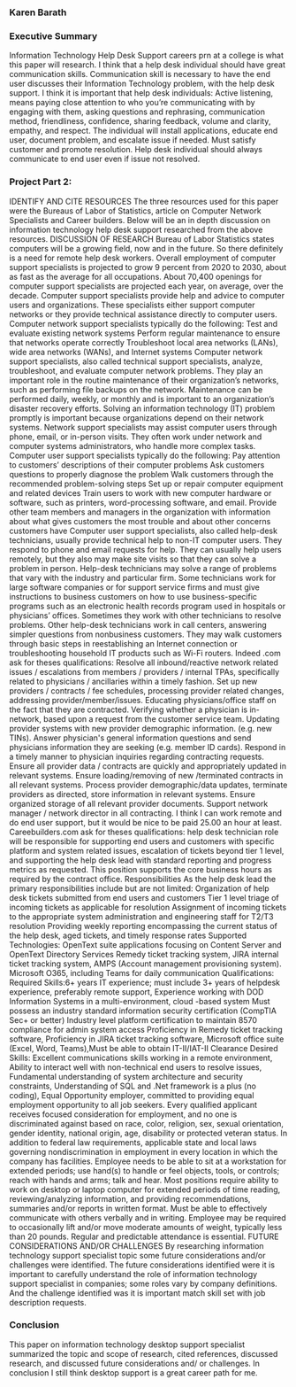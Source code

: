 ### Karen Barath

### Executive Summary

Information Technology Help Desk Support careers prn at a college is what this paper will research. I think that a help desk individual should have great communication skills. Communication skill is necessary to have the end user discusses their Information Technology problem, with the help desk support. I think it is   important that help desk individuals: Active listening, means paying close attention to who you’re communicating with by engaging with them, asking questions and rephrasing, communication method, friendliness, confidence, sharing feedback, volume and clarity, empathy, and respect.   The individual will install applications, educate end user, document problem, and escalate issue if needed. Must satisfy customer 
and promote resolution. Help desk individual should always communicate to end user even if issue not resolved.


### Project Part 2:
IDENTIFY AND CITE RESOURCES
The three resources used for this paper were the Bureaus of Labor of Statistics, article on Computer Network Specialists and Career builders. Below will be an in depth discussion on information technology help desk support researched from the above resources.
DISCUSSION OF RESEARCH
                    Bureau of Labor Statistics states computers will be a growing field, now and in the future. So there   definitely is a need for remote help desk workers. Overall employment of computer support specialists is projected to grow 9 percent from 2020 to 2030, about as fast as the average for all occupations. About 70,400 openings for computer support specialists are projected each year, on average, over the decade. 
Computer support specialists provide help and advice to computer users and organizations. These specialists either support computer networks or they provide technical assistance directly to computer users.
               Computer network support specialists typically do the following:
Test and evaluate existing network systems Perform regular maintenance to ensure that networks operate correctly Troubleshoot local area networks (LANs), wide area networks (WANs), and Internet systems Computer network support specialists, also called technical support specialists, analyze, troubleshoot, and evaluate computer network problems. They play an important role in the routine maintenance of their organization’s networks, such as performing file backups on the network. Maintenance can be performed daily, weekly, or monthly and is important to an organization’s disaster recovery efforts. Solving an information technology (IT) problem promptly is important because organizations depend on their network systems. Network support specialists may assist computer users through phone, email, or in-person visits. They often work under network and computer systems administrators, who handle more complex tasks.
           Computer user support specialists typically do the following:
Pay attention to customers’ descriptions of their computer problems
Ask customers questions to properly diagnose the problem
Walk customers through the recommended problem-solving steps
Set up or repair computer equipment and related devices
Train users to work with new computer hardware or software, such as printers, word-processing software, and email. Provide other team members and managers in the organization with information about what gives customers the most trouble and about other concerns customers have
Computer user support specialists, also called help-desk technicians, usually provide technical help to non-IT computer users. They respond to phone and email requests for help. They can usually help users remotely, but they also may make site visits so that they can solve a problem in person.
Help-desk technicians may solve a range of problems that vary with the industry and particular firm. Some technicians work for large software companies or for support service firms and must give instructions to business customers on how to use business-specific programs such as an electronic health records program used in hospitals or physicians’ offices. Sometimes they work with other technicians to resolve problems. Other help-desk technicians work in call centers, answering simpler questions from nonbusiness customers. They may walk customers through basic steps in reestablishing an Internet connection or troubleshooting household IT products such as Wi-Fi routers.
  	 Indeed .com ask for theses qualifications:   Resolve all inbound/reactive network related issues / escalations from members / providers / internal TPAs, specifically related to physicians / ancillaries within a timely fashion. Set up new providers / contracts / fee schedules, processing provider related changes, addressing provider/member/issues. Educating physicians/office staff on the fact that they are contracted. Verifying whether a physician is in-network, based upon a request from the customer service team. Updating provider systems with new provider demographic information. (e.g. new TINs). Answer physician's general information questions and send physicians information they are seeking (e.g. member ID cards). Respond in a timely manner to physician inquiries regarding contracting requests. Ensure all provider data / contracts are quickly and appropriately  updated in relevant systems. Ensure loading/removing of new /terminated contracts in all relevant systems. Process provider demographic/data updates, terminate providers as directed, store information in relevant systems. Ensure organized storage of all relevant provider documents. Support network manager / network director in all contracting.  I think I can work remote and do end user support, but it would be nice to be paid 25.00 an hour at least.
    	Careebuilders.com ask for theses qualifications: help desk technician role will be responsible for supporting end users and customers with specific platform and system related issues, escalation of tickets beyond tier 1 level, and supporting the help desk lead with standard reporting and progress metrics as requested. This position supports the core business hours as required by the contract office. Responsibilities As the help desk lead the primary responsibilities include but are not limited: Organization of help desk tickets submitted from end users and customers Tier 1 level triage of incoming tickets as applicable for resolution
Assignment of incoming tickets to the appropriate system administration and engineering staff for T2/T3 resolution Providing weekly reporting encompassing the current status of the help desk, aged tickets, and timely response rates Supported Technologies: OpenText suite applications focusing on Content Server and OpenText Directory Services
Remedy ticket tracking system, JIRA internal ticket tracking system, AMPS (Account management provisioning system). Microsoft O365, including Teams for daily communication Qualifications: Required Skills:6+ years IT experience; must include 3+ years of helpdesk experience, preferably remote support, Experience working with DOD Information Systems in a multi-environment, cloud -based system
Must possess an industry standard information security certification (CompTIA Sec+ or better)
Industry level platform certification to maintain 8570 compliance for admin system access
Proficiency in Remedy ticket tracking software, Proficiency in JIRA ticket tracking software,
Microsoft office suite (Excel, Word, Teams),Must be able to obtain IT-II/IAT-II Clearance
Desired Skills: Excellent communications skills working in a remote environment,
Ability to interact well with non-technical end users to resolve issues, Fundamental understanding of system architecture and security constraints, Understanding of SQL and .Net framework is a plus (no coding), Equal Opportunity employer, committed to providing equal employment opportunity to all job seekers. Every qualified applicant receives focused consideration for employment, and no one is discriminated against based on race, color, religion, sex, sexual orientation, gender identity, national origin, age, disability or protected veteran status. In addition to federal law requirements, applicable state and local laws governing nondiscrimination in employment in every location in which the company has facilities. Employee needs to be able to sit at a workstation for extended periods; use hand(s) to handle or feel objects, tools, or controls; reach with hands and arms; talk and hear. Most positions require ability to work on desktop or laptop computer for extended periods of time reading, reviewing/analyzing information, and providing recommendations, summaries and/or reports in written format. Must be able to effectively communicate with others verbally and in writing. Employee may be required to occasionally lift and/or move moderate amounts of weight, typically less than 20 pounds. Regular and predictable attendance is essential.
FUTURE CONSIDERATIONS AND/OR CHALLENGES
	By researching information technology support specialist topic some future considerations and/or challenges were identified. The future considerations identified were it is important to carefully understand the role of information technology support specialist in companies; some roles vary by company definitions. And the challenge identified was it is important match skill set with job description requests.



### Conclusion
This paper on information technology desktop support specialist summarized the topic and scope of research, cited references, discussed research, and discussed future considerations and/ or challenges. 
In conclusion I still think desktop support is a great career path for me.



